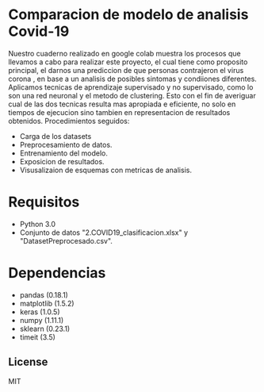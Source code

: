 # Comparacion de modelo de analisis Covid-19


Nuestro cuaderno realizado en google colab muestra los procesos que llevamos a cabo para realizar este proyecto, el cual tiene como proposito principal, el darnos una prediccion de que personas contrajeron el virus corona , en base a un analisis de posibles sintomas y condiiones diferentes. Aplicamos tecnicas de aprendizaje supervisado y no supervisado, como lo son una red neuronal y el metodo de clustering. Esto con el fin de averiguar cual de las dos tecnicas resulta mas apropiada e eficiente, no solo en tiempos de ejecucion sino tambien en representacion de resultados obtenidos.
Procedimientos seguidos:

  - Carga de los datasets
  - Preprocesamiento  de datos.
  - Entrenamiento del modelo.
  - Exposicion de resultados.
  - Visusalizaion de esquemas con metricas de analisis.

# Requisitos

  - Python 3.0
  - Conjunto de datos "2.COVID19_clasificacion.xlsx" y "DatasetPreprocesado.csv".


# Dependencias
 - pandas (0.18.1)
 - matplotlib (1.5.2)
 - keras (1.0.5)
 - numpy (1.11.1)
 - sklearn (0.23.1)
 - timeit (3.5)

 
License
----

MIT

